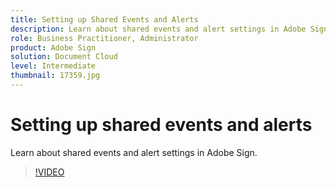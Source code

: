 ```yaml
---
title: Setting up Shared Events and Alerts
description: Learn about shared events and alert settings in Adobe Sign
role: Business Practitioner, Administrator
product: Adobe Sign
solution: Document Cloud
level: Intermediate
thumbnail: 17359.jpg
---
```


# Setting up shared events and alerts

Learn about shared events and alert settings in Adobe Sign.

>[!VIDEO](https://video.tv.adobe.com/v/17359?hidetitle=true)